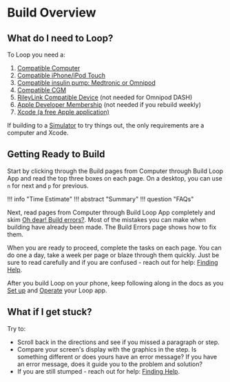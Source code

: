 # Build Overview

## What do I need to Loop?

To Loop you need a:

1. [Compatible Computer](../build/step1.md#macos)
1. [Compatible iPhone/iPod Touch](../build/step2.md)
1. [Compatible insulin pump: Medtronic or Omnipod](../build/step3.md)
1. [Compatible CGM](../build/step4.md)
1. [RileyLink Compatible Device](../build/step5.md) (not needed for Omnipod DASH)
1. [Apple Developer Membership](../build/step6.md) (not needed if you rebuild weekly)
1. [Xcode (a free Apple application)](../build/step8.md)

If building to a [Simulator](../version/simulator.md) to try things out, the only requirements are a computer and Xcode.

## Getting Ready to Build

Start by clicking through the Build pages from Computer through Build Loop App and read the top three boxes on each page. On a desktop, you can use `n` for next and `p` for previous.

!!! info "Time Estimate"
!!! abstract "Summary"
!!! question "FAQs"


Next, read pages from Computer through Build Loop App completely and skim [Oh dear! Build errors?](build_errors.md). Most of the mistakes you can make when building have already been made. The Build Errors page shows how to fix them.

When you are ready to proceed, complete the tasks on each page.  You can do one a day, take a week per page or blaze through them quickly.  Just be sure to read carefully and if you are confused - reach out for help: [Finding Help](../intro/loopdocs-how-to.md#how-to-find-help).

After you build Loop on your phone, keep following along in the docs as you [Set up](../operation/overview.md) and [Operate](../operation/loop/open-loop.md) your Loop app.

## What if I get stuck?

Try to:

* Scroll back in the directions and see if you missed a paragraph or step.
* Compare your screen's display with the graphics in the step. Is something different or does yours have an error message? If you have an error message, does it guide you to the problem and solution?
* If you are still stumped - reach out for help: [Finding Help](../intro/loopdocs-how-to.md#how-to-find-help).
